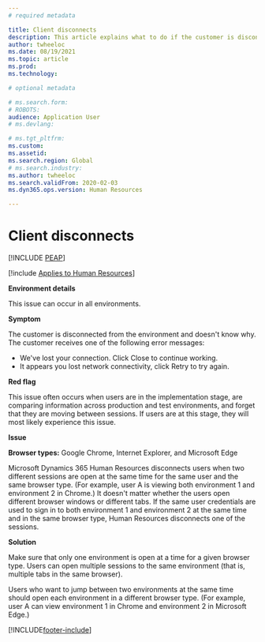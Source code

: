 ```yaml
---
# required metadata

title: Client disconnects
description: This article explains what to do if the customer is disconnected from the environment.
author: twheeloc
ms.date: 08/19/2021
ms.topic: article
ms.prod: 
ms.technology: 

# optional metadata

# ms.search.form: 
# ROBOTS: 
audience: Application User
# ms.devlang: 

# ms.tgt_pltfrm: 
ms.custom: 
ms.assetid: 
ms.search.region: Global
# ms.search.industry: 
ms.author: twheeloc
ms.search.validFrom: 2020-02-03
ms.dyn365.ops.version: Human Resources

---
```


# Client disconnects


[!INCLUDE [PEAP](../includes/peap-2.md)]

[!include [Applies to Human Resources](../includes/applies-to-hr.md)]

**Environment details** 

This issue can occur in all environments.
 
**Symptom** 

The customer is disconnected from the environment and doesn't know why. The customer receives one of the following error messages:

- We've lost your connection. Click Close to continue working.
- It appears you lost network connectivity, click Retry to try again.

**Red flag**

This issue often occurs when users are in the implementation stage, are comparing information across production and test environments, and forget that they are moving between sessions. If users are at this stage, they will most likely experience this issue.

**Issue** 

**Browser types:** Google Chrome, Internet Explorer, and Microsoft Edge

Microsoft Dynamics 365 Human Resources disconnects users when two different sessions are open at the same time for the same user and the same browser type. (For example, user A is viewing both environment 1 and environment 2 in Chrome.) It doesn't matter whether the users open different browser windows or different tabs. If the same user credentials are used to sign in to both environment 1 and environment 2 at the same time and in the same browser type, Human Resources disconnects one of the sessions.

**Solution**

Make sure that only one environment is open at a time for a given browser type. Users can open multiple sessions to the same environment (that is, multiple tabs in the same browser).

Users who want to jump between two environments at the same time should open each environment in a different browser type. (For example, user A can view environment 1 in Chrome and environment 2 in Microsoft Edge.)


[!INCLUDE[footer-include](../includes/footer-banner.md)]
